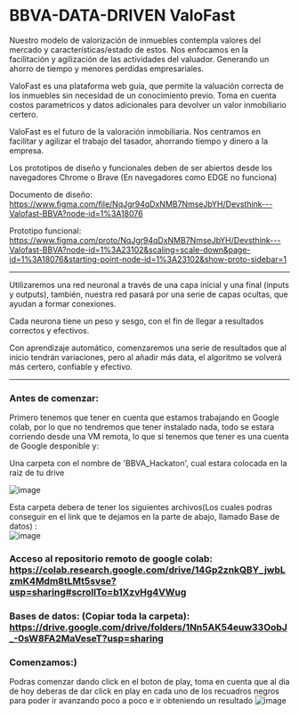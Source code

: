 # BBVA-DATA-DRIVEN ValoFast
Nuestro modelo de valorización de inmuebles contempla valores del mercado y características/estado de estos.
Nos enfocamos en la facilitación y agilización de las actividades del valuador. Generando un ahorro de tiempo y menores perdidas empresariales.

ValoFast es una plataforma web guía, que permite la valuación correcta de los inmuebles sin necesidad de un conocimiento previo. Toma en cuenta costos parametricos y datos adicionales para devolver un valor inmobiliario certero.

ValoFast es el futuro de la valoración inmobiliaria. Nos centramos en facilitar y agilizar el trabajo del tasador, ahorrando tiempo y dinero a la empresa.

Los prototipos de diseño y funcionales deben de ser abiertos desde los navegadores Chrome o Brave (En navegadores como EDGE no funciona)

Documento de diseño: https://www.figma.com/file/NqJgr94qDxNMB7NmseJbYH/Devsthink---Valofast-BBVA?node-id=1%3A18076

Prototipo funcional: https://www.figma.com/proto/NqJgr94qDxNMB7NmseJbYH/Devsthink---Valofast-BBVA?node-id=1%3A23102&scaling=scale-down&page-id=1%3A18076&starting-point-node-id=1%3A23102&show-proto-sidebar=1

-----------------------------------------------------------------------------------------------------------------------------------------------------------------
Utilizaremos una red neuronal a través de una capa inicial y una final (inputs y outputs), también, nuestra red pasará por una serie de capas ocultas, que ayudan a formar conexiones.

Cada neurona tiene un peso y sesgo, con el fin de llegar a resultados correctos y efectivos.

Con aprendizaje automático, comenzaremos una serie de resultados que al inicio tendrán variaciones, pero al añadir más data, el algoritmo se volverá más certero, confiable y efectivo.

-----------------------------------------------------------------------------------------------------------------------------------------------------------------


### Antes de comenzar:
Primero tenemos que tener en cuenta que estamos trabajando en Google colab, por lo que no tendremos que tener instalado nada, todo se estara corriendo desde una VM remota, lo que si tenemos que tener es una cuenta de Google desponible y:

Una carpeta con el nombre de 'BBVA_Hackaton', cual estara colocada en la raiz de tu drive <br>

![image](https://user-images.githubusercontent.com/44554474/197391578-0d2e8ff0-83be-4de4-8052-fdb1d09c608f.png)

Esta carpeta debera de tener los siguientes archivos(Los cuales podras conseguir en el link que te dejamos en la parte de abajo, llamado Base de datos) : <br>
![image](https://user-images.githubusercontent.com/44554474/197391719-febf7efa-36e8-4b87-8c2e-08206c8577c0.png)


### Acceso al repositorio remoto de google colab: https://colab.research.google.com/drive/14Gp2znkQBY_jwbLzmK4Mdm8tLMt5svse?usp=sharing#scrollTo=b1XzvHg4VWug

### Bases de datos: (Copiar toda la carpeta): https://drive.google.com/drive/folders/1Nn5AK54euw33OobJ_-0sW8FA2MaVeseT?usp=sharing

### Comenzamos:)

Podras comenzar dando click en el boton de play, toma en cuenta que al dia de hoy deberas de dar click en play en cada uno de los recuadros negros para poder ir avanzando poco a poco e ir obteniendo un resultado
![image](https://user-images.githubusercontent.com/44554474/197391811-5bca3204-db3e-4a40-ad79-695626afaa0b.png)




